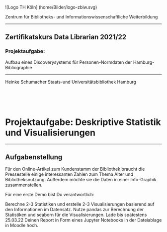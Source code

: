 ![Logo TH Köln] (home/Bilder/logo-zbiw.svg)

Zentrum für Bibliotheks- und Informationswissenschaftliche Weiterbildung

***

## Zertifikatskurs Data Librarian 2021/22

### Projektaufgabe:

Aufbau eines Discoverysystems für Personen-Normdaten der Hamburg-Bibliographie 


***
Heinke Schumacher
Staats-und Universitätsbibliothek Hamburg
























<br/><br/><br/>






# Projektaufgabe: Deskriptive Statistik und Visualisierungen
***
## Aufgabenstellung
Für den Online-Artikel zum Kundenstamm der Bibliothek braucht die Pressestelle einige interessanten Zahlen zum Thema Alter und Bibliotheksnutzung. Außerdem möchte sie die Daten in einer Info-Graphik zusammenstellen.

Für eine erste Demo bist Du verantwortlich:

Berechne 2-3 Statistiken und erstelle 2-3 Visualisierungen basierend auf den Informationen im Datensatz.
Nutze pandas zur Berechnung der Statistiken und seaborn für die Visualisierungen.
Lade bis spätestens 25.03.22 Deinen Report in Form eines Jupyter Notebooks in der Dateiablage in Moodle hoch.


